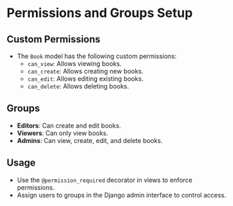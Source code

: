 # Permissions and Groups Setup

## Custom Permissions
- The `Book` model has the following custom permissions:
  - `can_view`: Allows viewing books.
  - `can_create`: Allows creating new books.
  - `can_edit`: Allows editing existing books.
  - `can_delete`: Allows deleting books.

## Groups
- **Editors**: Can create and edit books.
- **Viewers**: Can only view books.
- **Admins**: Can view, create, edit, and delete books.

## Usage
- Use the `@permission_required` decorator in views to enforce permissions.
- Assign users to groups in the Django admin interface to control access.